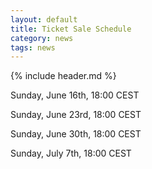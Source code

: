 ```yaml
---
layout: default
title: Ticket Sale Schedule
category: news
tags: news
---
```


{% include header.md %}


Sunday, June 16th, 18:00 CEST

Sunday, June 23rd, 18:00 CEST

Sunday, June 30th, 18:00 CEST

Sunday, July 7th, 18:00 CEST
